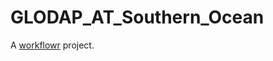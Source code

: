 # GLODAP_AT_Southern_Ocean

A [workflowr][] project.

[workflowr]: https://github.com/jdblischak/workflowr
